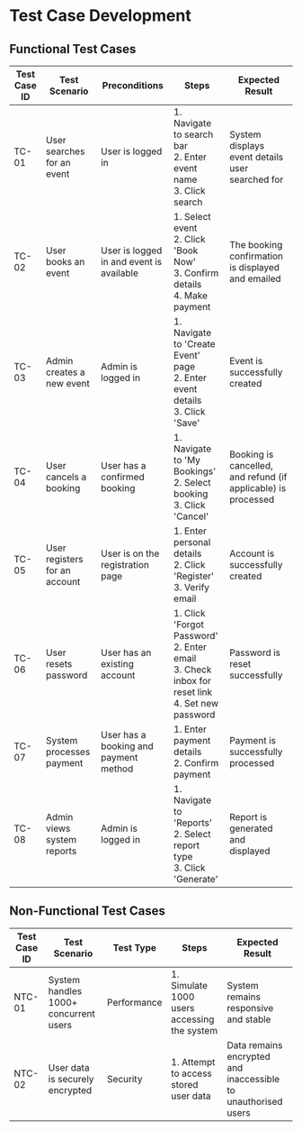 # Test Case Development

## Functional Test Cases

| Test Case ID | Test Scenario | Preconditions | Steps | Expected Result |
|-------------|--------------|--------------|-------|----------------|
| TC-01 | User searches for an event | User is logged in | 1. Navigate to search bar <br> 2. Enter event name <br> 3. Click search | System displays event details  user searched for|
| TC-02 | User books an event | User is logged in and event is available | 1. Select event <br> 2. Click 'Book Now' <br> 3. Confirm details <br> 4. Make payment | The booking confirmation is displayed and emailed |
| TC-03 | Admin creates a new event | Admin is logged in | 1. Navigate to 'Create Event' page <br> 2. Enter event details <br> 3. Click 'Save' | Event is successfully created |
| TC-04 | User cancels a booking | User has a confirmed booking | 1. Navigate to 'My Bookings' <br> 2. Select booking <br> 3. Click 'Cancel' | Booking is cancelled, and refund (if applicable) is processed |
| TC-05 | User registers for an account | User is on the registration page | 1. Enter personal details <br> 2. Click 'Register' <br> 3. Verify email | Account is successfully created |
| TC-06 | User resets password | User has an existing account | 1. Click 'Forgot Password' <br> 2. Enter email <br> 3. Check inbox for reset link <br> 4. Set new password | Password is reset successfully |
| TC-07 | System processes payment | User has a booking and payment method | 1. Enter payment details <br> 2. Confirm payment | Payment is successfully processed |
| TC-08 | Admin views system reports | Admin is logged in | 1. Navigate to 'Reports' <br> 2. Select report type <br> 3. Click 'Generate' | Report is generated and displayed |

## Non-Functional Test Cases

| Test Case ID | Test Scenario | Test Type | Steps | Expected Result |
|-------------|--------------|----------|-------|----------------|
| NTC-01 | System handles 1000+ concurrent users | Performance | 1. Simulate 1000 users accessing the system | System remains responsive and stable |
| NTC-02 | User data is securely encrypted | Security | 1. Attempt to access stored user data | Data remains encrypted and inaccessible to unauthorised users |
